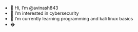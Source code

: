 - 👋 Hi, I’m @avinash843
- 👀 I’m interested in cybersecurity
- 🌱 I’m currently learning programming and kali linux basics
- �
<!---
avinash843/avinash843 is a ✨ special ✨ repository because its `README.md` (this file) appears on your GitHub profile.
You can click the Preview link to take a look at your changes.
--->
